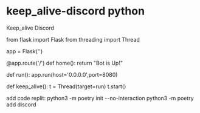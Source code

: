 # keep_alive-discord python
Keep_alive Discord


from flask import Flask
from threading import Thread

app = Flask('')

@app.route('/')
def home():
    return "Bot is Up!"

def run():
  app.run(host='0.0.0.0',port=8080)

def keep_alive():
    t = Thread(target=run)
    t.start()




add code replit:
python3 -m poetry init --no-interaction
python3 -m poetry add discord
